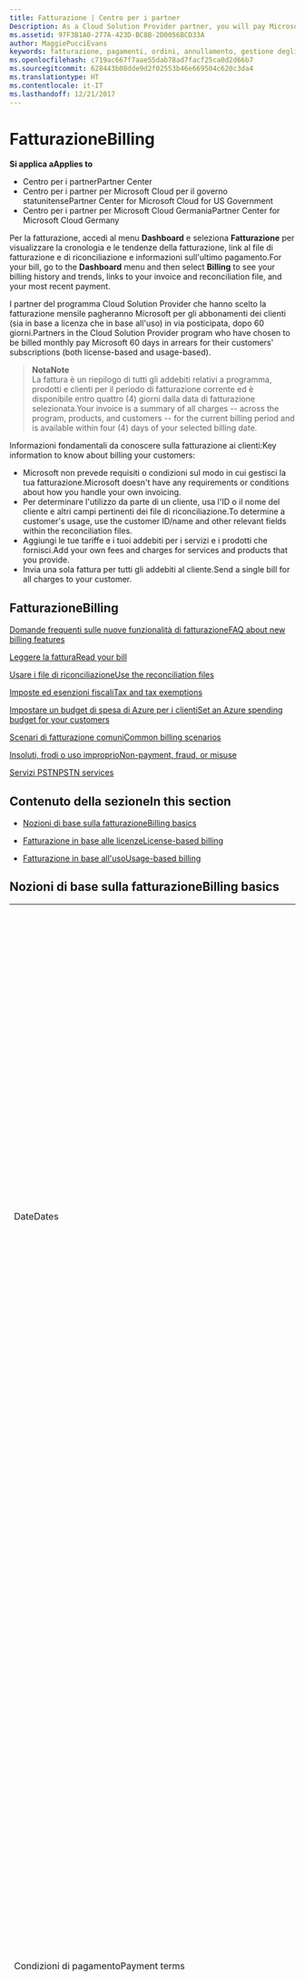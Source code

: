 ```yaml
---
title: Fatturazione | Centro per i partner
Description: As a Cloud Solution Provider partner, you will pay Microsoft 60 days in arrears for the license-based and usage-based subscriptions of your customers.
ms.assetid: 97F3B1A0-277A-423D-BC8B-2D0056BCD33A
author: MaggiePucciEvans
keywords: fatturazione, pagamenti, ordini, annullamento, gestione degli ordini, insolvenza, frode, utilizzo improprio, imposta, esenzioni fiscali, file di riconciliazione, file riconciliazione
ms.openlocfilehash: c719ac667f7aae55dab78ad7facf25ca0d2d66b7
ms.sourcegitcommit: 628443b08dde9d2f02553b46e669504c620c3da4
ms.translationtype: HT
ms.contentlocale: it-IT
ms.lasthandoff: 12/21/2017
---
```

# <a name="billing"></a><span data-ttu-id="e4fbe-103">Fatturazione</span><span class="sxs-lookup"><span data-stu-id="e4fbe-103">Billing</span></span>

**<span data-ttu-id="e4fbe-104">Si applica a</span><span class="sxs-lookup"><span data-stu-id="e4fbe-104">Applies to</span></span>**

-  <span data-ttu-id="e4fbe-105">Centro per i partner</span><span class="sxs-lookup"><span data-stu-id="e4fbe-105">Partner Center</span></span>
-  <span data-ttu-id="e4fbe-106">Centro per i partner per Microsoft Cloud per il governo statunitense</span><span class="sxs-lookup"><span data-stu-id="e4fbe-106">Partner Center for Microsoft Cloud for US Government</span></span>
-  <span data-ttu-id="e4fbe-107">Centro per i partner per Microsoft Cloud Germania</span><span class="sxs-lookup"><span data-stu-id="e4fbe-107">Partner Center for Microsoft Cloud Germany</span></span>

<span data-ttu-id="e4fbe-108">Per la fatturazione, accedi al menu **Dashboard** e seleziona **Fatturazione** per visualizzare la cronologia e le tendenze della fatturazione, link al file di fatturazione e di riconciliazione e informazioni sull'ultimo pagamento.</span><span class="sxs-lookup"><span data-stu-id="e4fbe-108">For your bill, go to the **Dashboard** menu and then select **Billing** to see your billing history and trends, links to your invoice and reconciliation file, and your most recent payment.</span></span>

<span data-ttu-id="e4fbe-109">I partner del programma Cloud Solution Provider che hanno scelto la fatturazione mensile pagheranno Microsoft per gli abbonamenti dei clienti (sia in base a licenza che in base all'uso) in via posticipata, dopo 60 giorni.</span><span class="sxs-lookup"><span data-stu-id="e4fbe-109">Partners in the Cloud Solution Provider program who have chosen to be billed monthly pay Microsoft 60 days in arrears for their customers' subscriptions (both license-based and usage-based).</span></span>

>**<span data-ttu-id="e4fbe-110">Nota</span><span class="sxs-lookup"><span data-stu-id="e4fbe-110">Note</span></span>**<br>
<span data-ttu-id="e4fbe-111">La fattura è un riepilogo di tutti gli addebiti relativi a programma, prodotti e clienti per il periodo di fatturazione corrente ed è disponibile entro quattro (4) giorni dalla data di fatturazione selezionata.</span><span class="sxs-lookup"><span data-stu-id="e4fbe-111">Your invoice is a summary of all charges -- across the program, products, and customers -- for the current billing period and is available within four (4) days of your selected billing date.</span></span>

<span data-ttu-id="e4fbe-112">Informazioni fondamentali da conoscere sulla fatturazione ai clienti:</span><span class="sxs-lookup"><span data-stu-id="e4fbe-112">Key information to know about billing your customers:</span></span>

-   <span data-ttu-id="e4fbe-113">Microsoft non prevede requisiti o condizioni sul modo in cui gestisci la tua fatturazione.</span><span class="sxs-lookup"><span data-stu-id="e4fbe-113">Microsoft doesn't have any requirements or conditions about how you handle your own invoicing.</span></span>
-   <span data-ttu-id="e4fbe-114">Per determinare l'utilizzo da parte di un cliente, usa l'ID o il nome del cliente e altri campi pertinenti dei file di riconciliazione.</span><span class="sxs-lookup"><span data-stu-id="e4fbe-114">To determine a customer's usage, use the customer ID/name and other relevant fields within the reconciliation files.</span></span>
-   <span data-ttu-id="e4fbe-115">Aggiungi le tue tariffe e i tuoi addebiti per i servizi e i prodotti che fornisci.</span><span class="sxs-lookup"><span data-stu-id="e4fbe-115">Add your own fees and charges for services and products that you provide.</span></span>
-   <span data-ttu-id="e4fbe-116">Invia una sola fattura per tutti gli addebiti al cliente.</span><span class="sxs-lookup"><span data-stu-id="e4fbe-116">Send a single bill for all charges to your customer.</span></span>

## <a name="billing"></a><span data-ttu-id="e4fbe-117">Fatturazione</span><span class="sxs-lookup"><span data-stu-id="e4fbe-117">Billing</span></span>

[<span data-ttu-id="e4fbe-118">Domande frequenti sulle nuove funzionalità di fatturazione</span><span class="sxs-lookup"><span data-stu-id="e4fbe-118">FAQ about new billing features</span></span>](faq-about-new-billing-features.md)

[<span data-ttu-id="e4fbe-119">Leggere la fattura</span><span class="sxs-lookup"><span data-stu-id="e4fbe-119">Read your bill</span></span>](read-your-bill.md)

[<span data-ttu-id="e4fbe-120">Usare i file di riconciliazione</span><span class="sxs-lookup"><span data-stu-id="e4fbe-120">Use the reconciliation files</span></span>](use-the-reconciliation-files.md)

[<span data-ttu-id="e4fbe-121">Imposte ed esenzioni fiscali</span><span class="sxs-lookup"><span data-stu-id="e4fbe-121">Tax and tax exemptions</span></span>](tax-and-tax-exemptions.md)

[<span data-ttu-id="e4fbe-122">Impostare un budget di spesa di Azure per i clienti</span><span class="sxs-lookup"><span data-stu-id="e4fbe-122">Set an Azure spending budget for your customers</span></span>](set-an-azure-spending-budget-for-your-customers.md)

[<span data-ttu-id="e4fbe-123">Scenari di fatturazione comuni</span><span class="sxs-lookup"><span data-stu-id="e4fbe-123">Common billing scenarios</span></span>](common-billing-scenarios.md)

[<span data-ttu-id="e4fbe-124">Insoluti, frodi o uso improprio</span><span class="sxs-lookup"><span data-stu-id="e4fbe-124">Non-payment, fraud, or misuse</span></span>](non-payment--fraud--or-misuse.md)

[<span data-ttu-id="e4fbe-125">Servizi PSTN</span><span class="sxs-lookup"><span data-stu-id="e4fbe-125">PSTN services</span></span>](o365-e5-in-csp-advisory.md)

## <a name="in-this-section"></a><span data-ttu-id="e4fbe-126">Contenuto della sezione</span><span class="sxs-lookup"><span data-stu-id="e4fbe-126">In this section</span></span>


-   [<span data-ttu-id="e4fbe-127">Nozioni di base sulla fatturazione</span><span class="sxs-lookup"><span data-stu-id="e4fbe-127">Billing basics</span></span>](#billingbasics)

-   [<span data-ttu-id="e4fbe-128">Fatturazione in base alle licenze</span><span class="sxs-lookup"><span data-stu-id="e4fbe-128">License-based billing</span></span>](#licensebasedbilling)

-   [<span data-ttu-id="e4fbe-129">Fatturazione in base all'uso</span><span class="sxs-lookup"><span data-stu-id="e4fbe-129">Usage-based billing</span></span>](#usagebasedbilling)

## <a href="" id="billingbasics"></a><span data-ttu-id="e4fbe-130">Nozioni di base sulla fatturazione</span><span class="sxs-lookup"><span data-stu-id="e4fbe-130">Billing basics</span></span>


<table>
<colgroup>
<col width="50%" />
<col width="50%" />
</colgroup>
<tbody>
<tr class="odd">
<td><span data-ttu-id="e4fbe-131">Date</span><span class="sxs-lookup"><span data-stu-id="e4fbe-131">Dates</span></span></td>
<td><ul>
<li><span data-ttu-id="e4fbe-132">La data di fatturazione mensile è il giorno del mese selezionato durante la registrazione.</span><span class="sxs-lookup"><span data-stu-id="e4fbe-132">Your monthly billing date is the day of the month you selected during enrollment.</span></span> <span data-ttu-id="e4fbe-133">Microsoft invierà un'e-mail di conferma che include la data di fatturazione.</span><span class="sxs-lookup"><span data-stu-id="e4fbe-133">Microsoft will send a confirmation email that includes your billing date.</span></span></li>
<li><span data-ttu-id="e4fbe-134">I listini prezzi sono disponibili con un (1) mese di anticipo, dato che vengono aggiornati mensilmente.</span><span class="sxs-lookup"><span data-stu-id="e4fbe-134">You can find price lists one (1) month in advance, as they're updated monthly.</span></span> <span data-ttu-id="e4fbe-135">I prezzi in base alle licenze sono garantiti per l'intera durata dell'abbonamento, in genere 12 mesi dalla data di acquisto.</span><span class="sxs-lookup"><span data-stu-id="e4fbe-135">License-based prices are guaranteed for the term of the subscription, usually 12 months from the purchase date.</span></span> <span data-ttu-id="e4fbe-136">I prezzi in base all'uso possono variare di mese in mese.</span><span class="sxs-lookup"><span data-stu-id="e4fbe-136">Usage-based prices can change on a monthly basis.</span></span> <span data-ttu-id="e4fbe-137">Per qualsiasi variazione dei prezzi verrà fornito un preavviso di 30 giorni tramite la pubblicazione del listino prezzi per i partner.</span><span class="sxs-lookup"><span data-stu-id="e4fbe-137">We will provide 30 days’ notice for any price change through the publication of our Partner Price List.</span></span></li>
</ul></td>
</tr>
<tr class="even">
<td><span data-ttu-id="e4fbe-138">Condizioni di pagamento</span><span class="sxs-lookup"><span data-stu-id="e4fbe-138">Payment terms</span></span></td>
<td><ul>
<li><span data-ttu-id="e4fbe-139">Le condizioni di pagamento sono a 60 giorni dalla data della fattura.</span><span class="sxs-lookup"><span data-stu-id="e4fbe-139">Payment terms - net 60 days.</span></span></li>
<li><span data-ttu-id="e4fbe-140">I pagamenti devono essere effettuati entro la data di scadenza della fattura (60 giorni dopo la data di fatturazione) o l'account sarà considerato insolvente.</span><span class="sxs-lookup"><span data-stu-id="e4fbe-140">Payments must be made by the invoice due date (60 days after the billing date), or the account will be delinquent.</span></span></li>
<li><span data-ttu-id="e4fbe-141">Gli account insolventi sono soggetti alla sospensione e/o all'esclusione dal programma Cloud Solution Provider.</span><span class="sxs-lookup"><span data-stu-id="e4fbe-141">Delinquent accounts are subject to suspension and/or termination from the Cloud Solution Provider program.</span></span> <span data-ttu-id="e4fbe-142">Gli account sospesi non possono creare un nuovo cliente o un ordine, richiedere una relazione come rivenditore, aumentare o diminuire le quantità di sottoscrizioni, ordinare sottoscrizioni aggiuntive, convertire una sottoscrizione o eseguirne la transizione e saranno limitati alla gestione dei clienti, delle sottoscrizioni e delle risorse esistenti fino alla riattivazione dell'account.</span><span class="sxs-lookup"><span data-stu-id="e4fbe-142">Suspended accounts can't create a new customer or order, request a reseller relationship, increase or decrease quantities of subscriptions, order add-on subscriptions, convert or transition a subscription and will be limited to managing existing customers, subscriptions and resources until the account is brought current.</span></span> <span data-ttu-id="e4fbe-143">I partner possono ottenere di nuovo l'accesso alle funzionalità complete per gli account sospesi quando saldano le fatture arretrate.</span><span class="sxs-lookup"><span data-stu-id="e4fbe-143">Partners can regain full functionality of their suspended accounts when they pay their outstanding bills.</span></span></li>
</ul></td>
</tr>
<tr class="odd">
<td><span data-ttu-id="e4fbe-144">Regole per la fatturazione</span><span class="sxs-lookup"><span data-stu-id="e4fbe-144">Billing rules</span></span></td>
<td><ul>
<li><span data-ttu-id="e4fbe-145">Riceverai una fattura al mese per il programma CSP.</span><span class="sxs-lookup"><span data-stu-id="e4fbe-145">You will receive one invoice each month for the CSP program.</span></span></li>
<li><span data-ttu-id="e4fbe-146">La fatturazione delle sottoscrizioni in base alle licenze avviene in base alle licenze acquistate e non alle licenze usate.</span><span class="sxs-lookup"><span data-stu-id="e4fbe-146">License-based subscriptions are billed based on licenses purchased, not licenses used.</span></span></li>
<li><span data-ttu-id="e4fbe-147">Le sottoscrizioni di Azure (in base all'uso) vengono fatturate in base a tariffe a consumo.</span><span class="sxs-lookup"><span data-stu-id="e4fbe-147">Azure (usage-based subscriptions) are billed according to metered rates, based on consumption.</span></span></li>
<li><span data-ttu-id="e4fbe-148">Il prezzo è garantito per l'intera durata della sottoscrizione.</span><span class="sxs-lookup"><span data-stu-id="e4fbe-148">Price is guaranteed through the term of the subscription.</span></span> <span data-ttu-id="e4fbe-149">I prezzi possono subire variazioni al momento del rinnovo della sottoscrizione.</span><span class="sxs-lookup"><span data-stu-id="e4fbe-149">Prices may change at subscription renewal.</span></span></li>
</ul></td>
</tr>
<tr class="even">
<td><span data-ttu-id="e4fbe-150">Disponibilità delle fatture</span><span class="sxs-lookup"><span data-stu-id="e4fbe-150">Invoice availability</span></span></td>
<td><ul>
<li><span data-ttu-id="e4fbe-151">Puoi visualizzare e scaricare le fatture e i file riconciliazione dalla pagina Fatturazione nel Centro per i partner.</span><span class="sxs-lookup"><span data-stu-id="e4fbe-151">You can view and download your invoices and reconciliation files from the Billing page in the Partner Center.</span></span> <span data-ttu-id="e4fbe-152">Nota che le fatture mensili sono disponibili nel Centro per i partner entro quattro (4) giorni dalla data di fatturazione selezionata.</span><span class="sxs-lookup"><span data-stu-id="e4fbe-152">Note that monthly invoices are available on Partner Center within four (4) days of your selected billing date.</span></span></li>
</ul></td>
</tr>
<tr class="odd">
<td><span data-ttu-id="e4fbe-153">Rettifiche/crediti/annullamenti</span><span class="sxs-lookup"><span data-stu-id="e4fbe-153">Adjustments/Credits/Cancellations</span></span></td>
<td><ul>
<li><span data-ttu-id="e4fbe-154">Non sono autorizzati crediti per gli account di test e il testing di integrazione.</span><span class="sxs-lookup"><span data-stu-id="e4fbe-154">Credits for test accounts and integration testing are not authorized.</span></span> <span data-ttu-id="e4fbe-155">Per evitare addebiti per la sottoscrizione o per la risoluzione anticipata durante l'esecuzione del testing, puoi annullare la sottoscrizione durante il "periodo gratuito".</span><span class="sxs-lookup"><span data-stu-id="e4fbe-155">To avoid subscription charges or early termination fee charges when you are performing testing, you can cancel the subscription during the “free period”.</span></span> <span data-ttu-id="e4fbe-156">Tutti gli addebiti per l'uso a consumo di servizi di Azure sono tua responsabilità.</span><span class="sxs-lookup"><span data-stu-id="e4fbe-156">All consumption usage charges for Azure services are your responsibility.</span></span></li>
<li><span data-ttu-id="e4fbe-157">Vedrai le rettifiche e i crediti posticipati nella fattura successiva, dopo l'applicazione del credito o della rettifica.</span><span class="sxs-lookup"><span data-stu-id="e4fbe-157">You'll see adjustments and credits in arrears on your next billing invoice after the credit or adjustment is applied.</span></span></li>
</ul></td>
</tr>
<tr class="even">
<td><span data-ttu-id="e4fbe-158">Imposte</span><span class="sxs-lookup"><span data-stu-id="e4fbe-158">Tax</span></span></td>
<td><ul>
<li><span data-ttu-id="e4fbe-159">Le imposte verranno applicate in base ai dettagli da te forniti (non quelli dei clienti), perché la relazione di fatturazione esiste tra te e Microsoft.</span><span class="sxs-lookup"><span data-stu-id="e4fbe-159">You will be taxed based on your details, (not your customers') as the billing relationship is between Microsoft and you.</span></span></li>
<li><span data-ttu-id="e4fbe-160">Puoi inviare il tuo ID fiscale al momento dell'adesione o tramite una richiesta di servizio.</span><span class="sxs-lookup"><span data-stu-id="e4fbe-160">You can submit your tax ID during onboarding or via a service request.</span></span> <span data-ttu-id="e4fbe-161">Le modifiche saranno riportate nel ciclo di fatturazione successivo.</span><span class="sxs-lookup"><span data-stu-id="e4fbe-161">You'll see the changes reflected on your next billing cycle.</span></span></li>
<li><span data-ttu-id="e4fbe-162">Per richiedere l'<strong>esenzione dalla ritenuta alla fonte e dall'imposta di vendita</strong>, è necessario inoltrare la documentazione fiscale appropriata tramite una richiesta di servizio.</span><span class="sxs-lookup"><span data-stu-id="e4fbe-162">For <strong>withholding and sales tax exemption</strong>, you must submit tax documentation via a service request.</span></span> <span data-ttu-id="e4fbe-163">Le modifiche e i rimborsi appropriati saranno visibili nel ciclo di fatturazione successivo.</span><span class="sxs-lookup"><span data-stu-id="e4fbe-163">You'll see the changes and appropriate refunds on your next billing cycle.</span></span></li>
<li><span data-ttu-id="e4fbe-164">Per l'<strong>esenzione IVA (imposta sul valore aggiunto)</strong>, devi inviare il numero di partita IVA (convalidato da Microsoft) tramite una richiesta di servizio.</span><span class="sxs-lookup"><span data-stu-id="e4fbe-164">For <strong>value added tax (VAT) exemption</strong>, you must submit your VAT ID (validated by Microsoft) via a service request.</span></span> <span data-ttu-id="e4fbe-165">Le modifiche e i rimborsi appropriati saranno visibili nel ciclo di fatturazione successivo.</span><span class="sxs-lookup"><span data-stu-id="e4fbe-165">You'll see the changes and appropriate refunds on your next billing cycle.</span></span></li>
<li><span data-ttu-id="e4fbe-166">Per ulteriori dettagli sugli obblighi fiscali, rivolgiti all'ufficio imposte locale o al tuo consulente fiscale di fiducia.</span><span class="sxs-lookup"><span data-stu-id="e4fbe-166">Find further tax details from your local tax office or tax advisor.</span></span></li>
</ul></td>
</tr>
</tbody>
</table>

 

## <a href="" id="licensebasedbilling"></a><span data-ttu-id="e4fbe-167">Fatturazione in base alle licenze</span><span class="sxs-lookup"><span data-stu-id="e4fbe-167">License-based billing</span></span>


<table>
<colgroup>
<col width="50%" />
<col width="50%" />
</colgroup>
<tbody>
<tr class="odd">
<td><span data-ttu-id="e4fbe-168">Fino a un mese gratuito come incentivo</span><span class="sxs-lookup"><span data-stu-id="e4fbe-168">Up to one free month incentive</span></span></td>
<td><ul>
<li><span data-ttu-id="e4fbe-169">Non riceverai alcun addebito durante il periodo iniziale dalla data di inizio sottoscrizione fino alla data del successivo riepilogo consolidato per la fatturazione (per un periodo massimo di un mese), indipendentemente dal numero delle postazioni.</span><span class="sxs-lookup"><span data-stu-id="e4fbe-169">You are not billed for any charges during the initial period from the subscription start date to the date of your next consolidate bill (up to one full month), regardless of the seat count.</span></span></li>
<li><span data-ttu-id="e4fbe-170">Ciò semplifica la riconciliazione di fatturazione.</span><span class="sxs-lookup"><span data-stu-id="e4fbe-170">This results in simpler billing reconciliation.</span></span></li>
<li><span data-ttu-id="e4fbe-171">Per tutte le sottoscrizioni è previsto il rinnovo automatico per ulteriori 12 mesi con addebito anticipato delle 12 mensilità, se la sottoscrizione non viene annullata conformemente ai contratti appropriati.</span><span class="sxs-lookup"><span data-stu-id="e4fbe-171">All subscriptions auto-renew for a new 12 month period with 12 monthly advanced charges if the subscription is not cancelled in line with the appropriate agreements.</span></span></li>
<li><span data-ttu-id="e4fbe-172">Il periodo gratuito non si applica ai servizi in base all'uso.</span><span class="sxs-lookup"><span data-stu-id="e4fbe-172">The free period does not apply to usage-based services.</span></span></li>
</ul></td>
</tr>
<tr class="even">
<td><span data-ttu-id="e4fbe-173">Regole per la fatturazione</span><span class="sxs-lookup"><span data-stu-id="e4fbe-173">Billing rules</span></span></td>
<td><ul>
<li><span data-ttu-id="e4fbe-174">Le sottoscrizioni sono annuali e rinnovate automaticamente.</span><span class="sxs-lookup"><span data-stu-id="e4fbe-174">Subscriptions are annual and auto-renewed.</span></span></li>
<li><span data-ttu-id="e4fbe-175">La fatturazione avviene in 12 rate mensili per ogni sottoscrizione annuale.</span><span class="sxs-lookup"><span data-stu-id="e4fbe-175">Billing is in 12 monthly payments per annual subscription.</span></span></li>
<li><span data-ttu-id="e4fbe-176">La fatturazione avviene in anticipo per il periodo di fatturazione successivo per i servizi in base alle licenze, in base al numero di licenze alla fine del periodo di fatturazione precedente.</span><span class="sxs-lookup"><span data-stu-id="e4fbe-176">You are billed in advance for the next billing period for license-based services, based on number of licenses at the end of the prior billing period.</span></span></li>
<li><span data-ttu-id="e4fbe-177">Eventuali modifiche del numero di licenze verranno addebitate/accreditate posticipatamente (con un calcolo proporzionale basato su licenza/giorni).</span><span class="sxs-lookup"><span data-stu-id="e4fbe-177">You are billed/credited in arrears for any changes in the number of licenses(pro-rata calculation based on license-days).</span></span> <span data-ttu-id="e4fbe-178">Per il calcolo proporzionale viene usata la formula seguente: [ARROTONDA((ARROTONDA(Prezzo unitario \* Quantità / Numero di giorni nel mese della ripartizione, 2) \* Numero di giorni per la ripartizione) / Quantità, 2) \* Quantità]</span><span class="sxs-lookup"><span data-stu-id="e4fbe-178">Pro-rata calculation uses the following formula: [ROUND((ROUND(Unit Price \* Quantity / Number of days in pro-rated Month, 2) \* Number of pro-rated days) / Quantity, 2) \* Quantity]</span></span></li>
<li><span data-ttu-id="e4fbe-179">Gli addebiti sono riferiti alle postazioni vendute e non alle postazioni sottoposte a provisioning.</span><span class="sxs-lookup"><span data-stu-id="e4fbe-179">Payments are billed for seats sold (not seats provisioned).</span></span></li>
</ul></td>
</tr>
<tr class="odd">
<td><span data-ttu-id="e4fbe-180">Rettifiche/crediti/annullamenti</span><span class="sxs-lookup"><span data-stu-id="e4fbe-180">Adjustments/Credits/Cancellations</span></span></td>
<td><ul>
<li><span data-ttu-id="e4fbe-181">Non sono attualmente previsti costi di risoluzione anticipata per l'annullamento dei servizi in base alle licenze.</span><span class="sxs-lookup"><span data-stu-id="e4fbe-181">Early termination fees are currently not charged for the cancellation of license-based services.</span></span></li>
<li><span data-ttu-id="e4fbe-182">I crediti per l'annullamento dei servizi in base alle licenze vengono calcolati in modo proporzionale per i giorni inutilizzati nel caso di annullamenti precedenti alla data di scadenza (così come le riduzioni di licenze in base alla formula precedente).</span><span class="sxs-lookup"><span data-stu-id="e4fbe-182">Cancellation credits for licensed based services are pro-rated for unused days for mid-cycle cancellations (as well as license decreases per the formula above).</span></span></li>
</ul></td>
</tr>
</tbody>
</table>

 

## <a href="" id="usagebasedbilling"></a><span data-ttu-id="e4fbe-183">Fatturazione in base all'uso</span><span class="sxs-lookup"><span data-stu-id="e4fbe-183">Usage-based billing</span></span>


<span data-ttu-id="e4fbe-184">Azure funziona con un modello di "pagamento a consumo", in base al quale vengono addebitati solo i servizi di Azure effettivamente usati.</span><span class="sxs-lookup"><span data-stu-id="e4fbe-184">Azure operates in the "pay as you go" model, in which you are only billed for Azure services used.</span></span>

<table>
<colgroup>
<col width="50%" />
<col width="50%" />
</colgroup>
<tbody>
<tr class="odd">
<td><span data-ttu-id="e4fbe-185">Regole per la fatturazione</span><span class="sxs-lookup"><span data-stu-id="e4fbe-185">Billing rules</span></span></td>
<td><ul>
<li><span data-ttu-id="e4fbe-186">La fatturazione inizia in concomitanza con la data di inizio della sottoscrizione.</span><span class="sxs-lookup"><span data-stu-id="e4fbe-186">Billing starts on the subscription start date.</span></span> <span data-ttu-id="e4fbe-187">Per la fatturazione in base all'uso non è previsto un "periodo gratuito".</span><span class="sxs-lookup"><span data-stu-id="e4fbe-187">There is no “free period” for usage-based billing.</span></span></li>
<li><span data-ttu-id="e4fbe-188">Le sottoscrizioni sono mensili e rinnovate automaticamente in base alle nuove tariffe del servizio a consumo.</span><span class="sxs-lookup"><span data-stu-id="e4fbe-188">Subscriptions are month-to-month and auto-renew at the new metered service rates.</span></span> <span data-ttu-id="e4fbe-189">La fatturazione è mensile in via posticipata, in base all'uso.</span><span class="sxs-lookup"><span data-stu-id="e4fbe-189">Billing is monthly in arrears, based on usage.</span></span></li>
<li><span data-ttu-id="e4fbe-190">Le tariffe per i servizi a consumo possono variare all'interno del ciclo di fatturazione.</span><span class="sxs-lookup"><span data-stu-id="e4fbe-190">Metered service rates can change within the invoice cycle.</span></span>
<ul>
<li><span data-ttu-id="e4fbe-191">Aumenti di prezzo: è previsto un preavviso di 30 giorni</span><span class="sxs-lookup"><span data-stu-id="e4fbe-191">Price increases: 30 days notice is provided.</span></span></li>
<li><span data-ttu-id="e4fbe-192">Riduzioni del prezzo: attive dal giorno della modifica.</span><span class="sxs-lookup"><span data-stu-id="e4fbe-192">Price decreases: reflected day of change.</span></span></li>
<li><span data-ttu-id="e4fbe-193">Per le sottoscrizioni esistenti verranno usate le tariffe in vigore all'inizio del ciclo di fatturazione.</span><span class="sxs-lookup"><span data-stu-id="e4fbe-193">Existing subscriptions use the rate in effect at the beginning of the bill cycle.</span></span></li>
<li><span data-ttu-id="e4fbe-194">Le nuove sottoscrizioni (create all'interno del ciclo di fatturazione) usano le tariffe in vigore alla data di creazione.</span><span class="sxs-lookup"><span data-stu-id="e4fbe-194">New subscriptions (created within bill cycle) use the rate in effect at the create date.</span></span></li>
</ul></li>
</ul></td>
</tr>
<tr class="even">
<td><span data-ttu-id="e4fbe-195">Rettifiche/crediti/annullamenti</span><span class="sxs-lookup"><span data-stu-id="e4fbe-195">Adjustments/Credits/Cancellations</span></span></td>
<td><ul>
<li><span data-ttu-id="e4fbe-196">I pagamenti con rettifiche compariranno nella fattura mensile successiva.</span><span class="sxs-lookup"><span data-stu-id="e4fbe-196">You'll see payments with adjustments on your next monthly billing invoice.</span></span></li>
<li><span data-ttu-id="e4fbe-197">Non sono attualmente previsti costi di risoluzione anticipata per l'annullamento dei servizi in base all'uso.</span><span class="sxs-lookup"><span data-stu-id="e4fbe-197">Early termination fees are currently not charged for the cancellation of usage-based services.</span></span></li>
<li><span data-ttu-id="e4fbe-198">I crediti di qualsiasi tipo, inclusi quelli per il contratto di servizio, compariranno nella fattura mensile successiva.</span><span class="sxs-lookup"><span data-stu-id="e4fbe-198">You'll see credits of any type, including SLA credits, on your next monthly billing invoice.</span></span></li>
</ul></td>
</tr>
</tbody>
</table>

